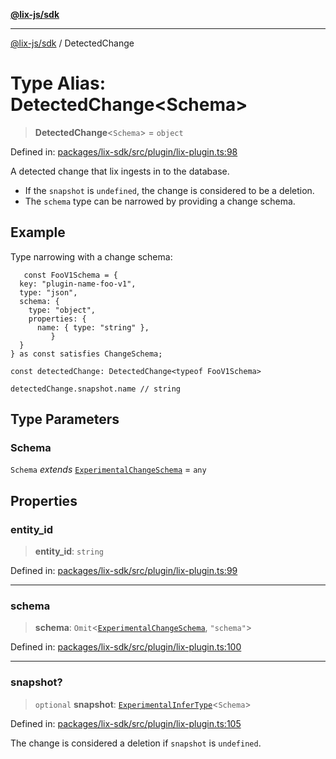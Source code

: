 [**@lix-js/sdk**](../README.md)

***

[@lix-js/sdk](../README.md) / DetectedChange

# Type Alias: DetectedChange\<Schema\>

> **DetectedChange**\<`Schema`\> = `object`

Defined in: [packages/lix-sdk/src/plugin/lix-plugin.ts:98](https://github.com/opral/monorepo/blob/bc82d6c7272aa8ad8661dcf0fee644d9229ef5eb/packages/lix-sdk/src/plugin/lix-plugin.ts#L98)

A detected change that lix ingests in to the database.

- If the `snapshot` is `undefined`, the change is considered to be a deletion.
- The `schema` type can be narrowed by providing a change schema.

## Example

Type narrowing with a change schema:

  ```
	 const FooV1Schema = {
    key: "plugin-name-foo-v1",
    type: "json",
    schema: {
      type: "object",
      properties: {
        name: { type: "string" },
		   }
    }
  } as const satisfies ChangeSchema;

  const detectedChange: DetectedChange<typeof FooV1Schema>

  detectedChange.snapshot.name // string
  ```

## Type Parameters

### Schema

`Schema` *extends* [`ExperimentalChangeSchema`](ExperimentalChangeSchema.md) = `any`

## Properties

### entity\_id

> **entity\_id**: `string`

Defined in: [packages/lix-sdk/src/plugin/lix-plugin.ts:99](https://github.com/opral/monorepo/blob/bc82d6c7272aa8ad8661dcf0fee644d9229ef5eb/packages/lix-sdk/src/plugin/lix-plugin.ts#L99)

***

### schema

> **schema**: `Omit`\<[`ExperimentalChangeSchema`](ExperimentalChangeSchema.md), `"schema"`\>

Defined in: [packages/lix-sdk/src/plugin/lix-plugin.ts:100](https://github.com/opral/monorepo/blob/bc82d6c7272aa8ad8661dcf0fee644d9229ef5eb/packages/lix-sdk/src/plugin/lix-plugin.ts#L100)

***

### snapshot?

> `optional` **snapshot**: [`ExperimentalInferType`](ExperimentalInferType.md)\<`Schema`\>

Defined in: [packages/lix-sdk/src/plugin/lix-plugin.ts:105](https://github.com/opral/monorepo/blob/bc82d6c7272aa8ad8661dcf0fee644d9229ef5eb/packages/lix-sdk/src/plugin/lix-plugin.ts#L105)

The change is considered a deletion if `snapshot` is `undefined`.

